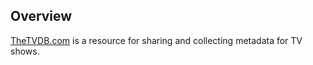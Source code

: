 Overview
--------

[TheTVDB.com][thetvdb] is a resource for sharing and collecting metadata for TV shows.

[thetvdb]: http://thetvdb.com/

